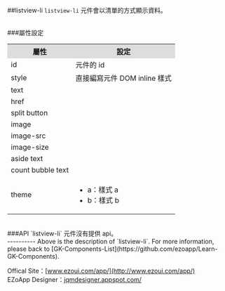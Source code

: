 ##listview-li
`listview-li` 元件會以清單的方式顯示資料。

<br/>
###屬性設定
<table>

<tr>
<th style="background:#ddd;">屬性</th>
<th style="background:#ddd;">設定</th>
</tr>

<tr>
<td>id</td>
<td>元件的 id</td>
</tr>

<tr>
<td>style</td>
<td>直接編寫元件 DOM inline 樣式</td>
</tr>

<tr>
<td>text</td>
<td></td>
</tr>

<tr>
<td>href</td>
<td></td>
</tr>

<tr>
<td>split button</td>
<td></td>
</tr>

<tr>
<td>image</td>
<td></td>
</tr>

<tr>
<td>image-src</td>
<td></td>
</tr>

<tr>
<td>image-size</td>
<td></td>
</tr>

<tr>
<td>aside text</td>
<td></td>
</tr>

<tr>
<td>count bubble text</td>
<td></td>
</tr>

<tr>
<td>theme</td>
<td><ul>
<li>a：樣式 a</li>
<li>b：樣式 b</li>
</ul></td>
</tr>

</table>

<br/>
###API
`listview-li` 元件沒有提供 api。


<br/>
----------
Above is the description of `listview-li`. For more information, please back to [GK-Components-List](https://github.com/ezoapp/Learn-GK-Components).

Offical Site：[www.ezoui.com/app/](http://www.ezoui.com/app/)  
EZoApp Designer：[jqmdesigner.appspot.com/](http://jqmdesigner.appspot.com/)






